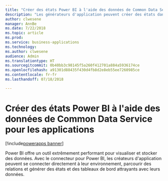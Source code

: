```yaml
---
title: "Créer des états Power BI à l'aide des données de Common Data Service pour les applications"
description: "Les générateurs d'application peuvent créer des états dans Power BI Desktop en utilisant le connecteur Power BI mis à jour pour Common Data Service pour les applications."
author: clwesene
manager: AnnBe
ms.date: 7/22/2018
ms.topic: article
ms.prod: 
ms.service: business-applications
ms.technology: 
ms.author: clwesene
audience: Admin
ms.translationtype: HT
ms.sourcegitcommit: 0b40bb3c98145f5a260f412701a884a5936174ce
ms.openlocfilehash: a91301d88435f430d4fb8d2e8eb55ee7260985ce
ms.contentlocale: fr-fr
ms.lasthandoff: 07/18/2018

---
```

# <a name="create-power-bi-reports-using-data-in-common-data-service-for-apps"></a>Créer des états Power BI à l'aide des données de Common Data Service pour les applications

[!include[powerapps banner](../includes/powerapps.md)]




Power BI offre un outil extrêmement performant pour visualiser et stocker des données. Avec le connecteur pour Power BI, les créateurs d'application peuvent se connecter directement à leur environnement, parcourir des relations et générer des états et des tableaux de bord attrayants avec leurs données.

